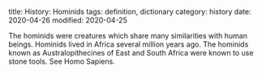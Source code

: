 title: History: Hominids
tags: definition, dictionary
category: history
date: 2020-04-26
modified: 2020-04-25


The hominids were creatures which share many
 similarities with human beings. Hominids lived in Africa several
 million years ago. The hominids known as Australopithecines of East
 and South Africa were known to use stone tools. See Homo Sapiens.




